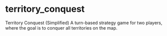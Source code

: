 # territory_conquest
Territory Conquest (Simplified)  A turn-based strategy game for two players, where the goal is to conquer all territories on the map.
